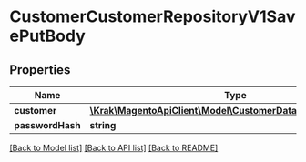 # CustomerCustomerRepositoryV1SavePutBody

## Properties
Name | Type | Description | Notes
------------ | ------------- | ------------- | -------------
**customer** | [**\Krak\MagentoApiClient\Model\CustomerDataCustomerInterface**](CustomerDataCustomerInterface.md) |  | 
**passwordHash** | **string** |  | [optional] 

[[Back to Model list]](../README.md#documentation-for-models) [[Back to API list]](../README.md#documentation-for-api-endpoints) [[Back to README]](../README.md)


